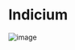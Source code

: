 # Indicium
![image](https://github.com/STEM-Fellowship-Indicium/indicium-site/assets/75189508/dd9f5ce6-de27-4a64-9b96-00bff3454d3f)
